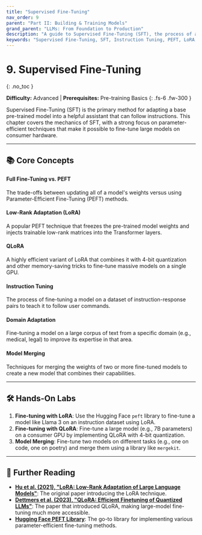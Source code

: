 ```yaml
---
title: "Supervised Fine-Tuning"
nav_order: 9
parent: "Part II: Building & Training Models"
grand_parent: "LLMs: From Foundation to Production"
description: "A guide to Supervised Fine-Tuning (SFT), the process of adapting a pre-trained LLM for specific tasks, with a focus on parameter-efficient methods like LoRA and QLoRA."
keywords: "Supervised Fine-Tuning, SFT, Instruction Tuning, PEFT, LoRA, QLoRA, Adapters, Model Merging"
---
```


# 9. Supervised Fine-Tuning
{: .no_toc }

**Difficulty:** Advanced | **Prerequisites:** Pre-training Basics
{: .fs-6 .fw-300 }

Supervised Fine-Tuning (SFT) is the primary method for adapting a base pre-trained model into a helpful assistant that can follow instructions. This chapter covers the mechanics of SFT, with a strong focus on parameter-efficient techniques that make it possible to fine-tune large models on consumer hardware.

---

## 📚 Core Concepts

<div class="concept-grid">
  <div class="concept-grid-item">
    <h4>Full Fine-Tuning vs. PEFT</h4>
    <p>The trade-offs between updating all of a model's weights versus using Parameter-Efficient Fine-Tuning (PEFT) methods.</p>
  </div>
  <div class="concept-grid-item">
    <h4>Low-Rank Adaptation (LoRA)</h4>
    <p>A popular PEFT technique that freezes the pre-trained model weights and injects trainable low-rank matrices into the Transformer layers.</p>
  </div>
  <div class="concept-grid-item">
    <h4>QLoRA</h4>
    <p>A highly efficient variant of LoRA that combines it with 4-bit quantization and other memory-saving tricks to fine-tune massive models on a single GPU.</p>
  </div>
  <div class="concept-grid-item">
    <h4>Instruction Tuning</h4>
    <p>The process of fine-tuning a model on a dataset of instruction-response pairs to teach it to follow user commands.</p>
  </div>
  <div class="concept-grid-item">
    <h4>Domain Adaptation</h4>
    <p>Fine-tuning a model on a large corpus of text from a specific domain (e.g., medical, legal) to improve its expertise in that area.</p>
  </div>
  <div class="concept-grid-item">
    <h4>Model Merging</h4>
    <p>Techniques for merging the weights of two or more fine-tuned models to create a new model that combines their capabilities.</p>
  </div>
</div>

---

## 🛠️ Hands-On Labs

1.  **Fine-tuning with LoRA**: Use the Hugging Face `peft` library to fine-tune a model like Llama 3 on an instruction dataset using LoRA.
2.  **Fine-tuning with QLoRA**: Fine-tune a large model (e.g., 7B parameters) on a consumer GPU by implementing QLoRA with 4-bit quantization.
3.  **Model Merging**: Fine-tune two models on different tasks (e.g., one on code, one on poetry) and merge them using a library like `mergekit`.

---

## 🧠 Further Reading

- **[Hu et al. (2021), "LoRA: Low-Rank Adaptation of Large Language Models"](https://arxiv.org/abs/2106.09685)**: The original paper introducing the LoRA technique.
- **[Dettmers et al. (2023), "QLoRA: Efficient Finetuning of Quantized LLMs"](https://arxiv.org/abs/2305.14314)**: The paper that introduced QLoRA, making large-model fine-tuning much more accessible.
- **[Hugging Face PEFT Library](https://huggingface.co/docs/peft/index)**: The go-to library for implementing various parameter-efficient fine-tuning methods. 